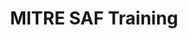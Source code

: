 ---
home: true
icon: home
title: MITRE SAF Training
# heroImage: /logo.svg
heroText: MITRE SAF Training
tagline: From guidance documents to automated tests in no time!
actions:
  - text: Start the SAF User Class!
    link: /courses/assessor/
    type: primary
  - text: Start the Beginner Security Automation Developer Class!
    link: /courses/beginner/
    type: primary
  - text: Start the Advanced Security Automation Developer Class!
    link: /courses/advanced/
    type: primary
  - text: COMING SOON! Security Guidance Developer Class
    type: primary
    link: /
  - text: Go To the Development Lab
    link: https://github.com/mitre/inspec-profile-developer-course-lab-environment
  - text: Getting Started with Ruby (text)
    link: https://ruby-for-beginners.rubymonstas.org/
  - text: Ruby Walkthrough (video)
    link: https://www.youtube.com/watch?v=t_ispmWmdjY&vl=en
  - text: Ruby in 20 minutes
    link: https://www.ruby-lang.org/en/documentation/quickstart
  - text: Ruby Programming Language - Full Course
    link: https://www.youtube.com/watch?v=t_ispmWmdjY&vl=en

features:
  - title: Learn the architecture of an InSpec profile
    icon: support
    details: Understand InSpec's design and flexible deployment options
  - title: Dive into the InSpec framework and its capabilities
    icon: frame
    details: Create connected components and modules - including unit tests - right from the CLI
  - title: Build an InSpec profile to transform security policy into automated security testing
    icon: build
    details: Understand InSpec profiles via hands-on development
  - title: Run an InSpec profile against a component of an application stack
    icon: view
    details: Learn how to utilize the profiles we build to run against an application stack
  - title: Report Results
    icon: form
    details: Use InSpec to generate normalized, portable security test result reports for your pipeline
  - title: View and analyze InSpec results
    icon: eye
    details: Learn how to deliver InSpec results files to the Heimdall visualization app for easy analysis of your system's security posture
  - title: Automate security testing 
    icon: change
    details: Integrate InSpec into a CI/CD pipeline
    link: /courses/advanced/04.md
  - title: Extend InSpec to meet new use cases 
    icon: tool
    details: Develop resources to aid in creating controls
    link: /courses/advanced/06.md
  - title: Contribute to the open-source security community
    icon: community
    details: Add the resources you develop to the InSpec framework
    link: /courses/advanced/14.md

copyright: false
footer: Apache-2.0 | Copyright © 2022 - The MITRE Corporation
---